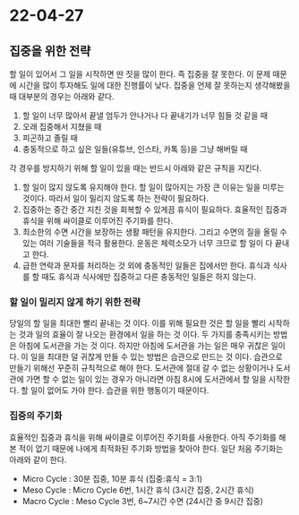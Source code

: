 # 22-04-27

## 집중을 위한 전략
할 일이 있어서 그 일을 시작하면 딴 짓을 많이 한다. 즉 집중을 잘 못한다. 이 문제 때문에 시간을 많이 투자해도 일에 대한 진행률이 낮다. 집중을 언제 잘 못하는지 생각해봤을 때 대부분의 경우는 아래와 같다.
1. 할 일이 너무 많아서 끝낼 엄두가 안나거나 다 끝내기가 너무 힘들 것 같을 때
2. 오래 집중해서 지쳤을 때
3. 피곤하고 졸릴 때
4. 충동적으로 하고 싶은 일들(유튜브, 인스타, 카톡 등)을 그냥 해버릴 때

각 경우를 방지하기 위해 할 일이 있을 때는 반드시 아래와 같은 규칙을 지킨다.
1. 할 일이 많지 않도록 유지해야 한다. 할 일이 많아지는 가장 큰 이유는 일을 미루는 것이다. 따라서 일이 밀리지 않도록 하는 전략이 필요하다. 
2. 집중하는 중간 중간 지친 것을 회복할 수 있게끔 휴식이 필요하다. 효율적인 집중과 휴식을 위해 싸이클로 이루어진 주기화를 한다. 
3. 최소한의 수면 시간을 보장하는 생활 패턴을 유지한다. 그리고 수면의 질을 올릴 수 있는 여러 기술들을 적극 활용한다. 운동은 체력소모가 너무 크므로 할 일이 다 끝내고 한다. 
4. 급한 연락과 문자를 처리하는 것 외에 충동적인 일들은 집에서만 한다. 휴식과 식사를 할 때도 휴식과 식사에만 집중하고 다른 충동적인 일들은 하지 않는다.

### 할 일이 밀리지 않게 하기 위한 전략
당일의 할 일을 최대한 빨리 끝내는 것 이다. 이를 위해 필요한 것은 할 일을 빨리 시작하는 것과 일의 효율이 잘 나오는 환경에서 일을 하는 것 이다. 두 가지를 충족시키는 방법은 아침에 도서관을 가는 것 이다. 하지만 아침에 도서관을 가는 일은 매우 귀찮은 일이다. 이 일을 최대한 덜 귀찮게 만들 수 있는 방법은 습관으로 만드는 것 이다. 습관으로 만들기 위해선 꾸준히 규칙적으로 해야 한다. 도서관에 절대 갈 수 없는 상황이거나 도서관에 가면 할 수 없는 일이 있는 경우가 아니라면 아침 8시에 도서관에서 할 일을 시작한다. 할 일이 없어도 가야 한다. 습관을 위한 행동이기 때문이다.

### 집중의 주기화
효율적인 집중과 휴식을 위해 싸이클로 이루어진 주기화를 사용한다. 아직 주기화를 해본 적이 없기 때문에 나에게 최적화된 주기화 방법을 찾아야 한다. 일단 처음 주기화는 아래와 같이 한다.
- Micro Cycle : 30분 집중, 10분 휴식 (집중:휴식 = 3:1)
- Meso Cycle : Micro Cycle 6번, 1시간 휴식 (3시간 집중, 2시간 휴식)
- Macro Cycle : Meso Cycle 3번, 6~7시간 수면 (24시간 중 9시간 집중)
